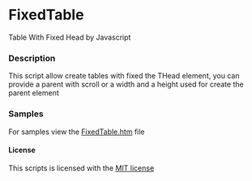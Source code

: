 # FixedTable
Table With Fixed Head by Javascript
 
<h3>Description</h3>
This script allow create tables with fixed the THead element, you can provide a parent with scroll or a width and a height used for create the parent element

<h3>Samples</h3>
For samples view the <a href="http://jctools.mx/tablas-con-titulos-fijos">FixedTable.htm<a> file

<h4>License</h4>
This scripts is licensed with the <a href="https://opensource.org/licenses/MIT">MIT license</a>

